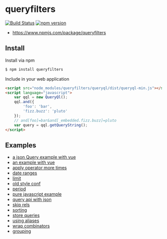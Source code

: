 queryfilters
============

[![Build Status](https://travis-ci.org/sensorario/queryfilters.svg?branch=master)](https://travis-ci.org/sensorario/queryfilters) [![npm version](https://badge.fury.io/js/queryfilters.svg)](https://badge.fury.io/js/queryfilters)

 * https://www.npmjs.com/package/queryfilters

Install
-------

Install via npm

```bash
$ npm install queryfilters
```

Include in your web application

```html
<script src="node_modules/queryfilters/queryql/dist/queryql-min.js"></script>
<script language="javascript">
    var qql = new QueryQl();
    qql.and({
        'foo': 'bar',
        'fizz.buzz': 'pluto'
    });
    // and[foo]=bar&and[_embedded.fizz.buzz]=pluto
    var query = qql.getQueryString();
</script>
```

Examples
--------

 * [a json Query example with vue](doc/examples/vue-with-json.md)
 * [an example with vue](doc/examples/vue.md)
 * [apply operator more times](doc/examples/operators.md)
 * [date ranges](doc/examples/dates.md)
 * [limit](doc/examples/limit.md)
 * [old style conf](doc/examples/oldstyle.md)
 * [period](doc/examples/period.md)
 * [pure javascript example](doc/examples/javascript.md)
 * [query api with json](doc/examples/json.md)
 * [skip rels](doc/examples/skiprel.md)
 * [sorting](doc/examples/sorting.md)
 * [store queries](doc/examples/store.md)
 * [using aliases](doc/examples/aliases.md)
 * [wrap combinators](doc/examples/combinators.md)
 * [grouping](doc/examples/grouping.md)
